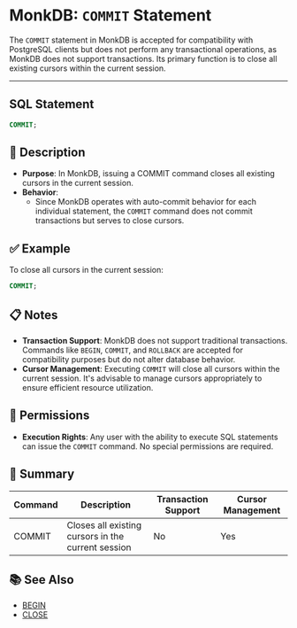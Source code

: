 # MonkDB: `COMMIT` Statement

The `COMMIT` statement in MonkDB is accepted for compatibility with PostgreSQL clients but does not perform any transactional operations, as MonkDB does not support transactions. Its primary function is to close all existing cursors within the current session.

---

## SQL Statement

```sql
COMMIT;
```

## 🚀 Description

- **Purpose**: In MonkDB, issuing a COMMIT command closes all existing cursors in the current session.​
- **Behavior**:
    + Since MonkDB operates with auto-commit behavior for each individual statement, the `COMMIT` command does not commit transactions but serves to close cursors.​

## ✅ Example

To close all cursors in the current session:​

```sql
COMMIT;
```

## 📋 Notes

- **Transaction Support**: MonkDB does not support traditional transactions. Commands like `BEGIN`, `COMMIT`, and `ROLLBACK` are accepted for compatibility purposes but do not alter database behavior. ​
- **Cursor Management**: Executing `COMMIT` will close all cursors within the current session. It's advisable to manage cursors appropriately to ensure efficient resource utilization.

## 🔐 Permissions

- **Execution Rights**: Any user with the ability to execute SQL statements can issue the `COMMIT` command. No special permissions are required.

## 🏁 Summary

| Command | Description                                     | Transaction Support | Cursor Management |
|---------|-------------------------------------------------|---------------------|-------------------|
| COMMIT  | Closes all existing cursors in the current session | No                  | Yes               |

## 📚 See Also

- [BEGIN](./20_BEGIN.md)
- [CLOSE](./21_CLOSE.md)


